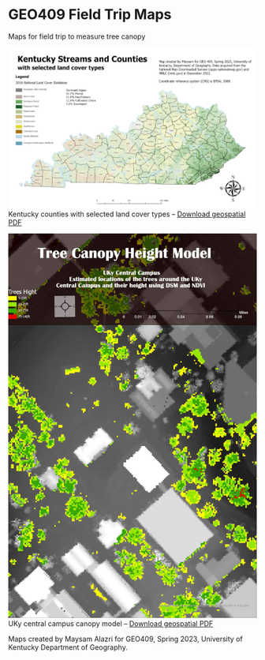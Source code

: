 
# GEO409 Field Trip Maps
Maps for field trip to measure tree canopy

![Kentucky Counties](LandcoverKY.jpg)   
Kentucky counties with selected land cover types – [Download geospatial PDF](LandcoverKY.pdf)

![UKy Campus canopy model](CentralcampusUKY.jpg)   
UKy central campus canopy model – [Download geospatial PDF](CentralcampusUKY.pdf)

Maps created by Maysam Alazri for GEO409, Spring 2023, University of Kentucky Department of Geography.
